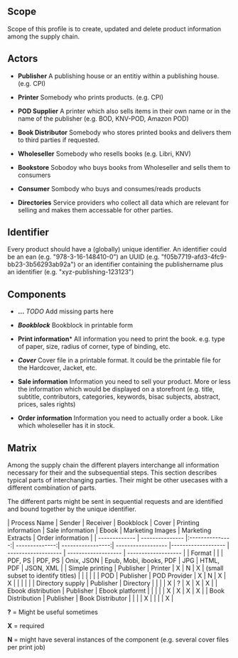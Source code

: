 Scope
-----

Scope of this profile is to create, updated and delete product information among the supply chain.

Actors
------

* **Publisher** A publishing house or an entitiy within a publishing house. (e.g. CPI)

* **Printer** Somebody who prints products. (e.g. CPI) 

* **POD Supplier** A printer which also sells items in their own name or in the name of the publisher (e.g. BOD, KNV-POD, Amazon POD)

* **Book Distributor** Somebody who stores printed books and delivers them to third parties if requested.

* **Wholeseller** Somebody who resells books (e.g. Libri, KNV)

* **Bookstore** Sobodoy who buys books from Wholeseller and sells them to consumers

* **Consumer** Sombody who buys and consumes/reads products

* **Directories** Service providers who collect all data which are relevant for selling and makes them accessable for other parties.

Identifier
----------

Every product should have a (globally) unique identifier. An identifier could be an ean (e.g. "978-3-16-148410-0") an UUID (e.g. "f05b7719-afd3-4fc9-bb23-3b56293ab92a") or an identifier containing the publishername plus an identifier (e.g. "xyz-publishing-123123")


Components
----------

* **...** *TODO* Add missing parts here

* ***Bookblock*** Bookblock in printable form

* **Print information*** All information you need to print the book. e.g. type of paper, size, radius of corner, type of binding, etc.

* ***Cover*** Cover file in a printable format. It could be the printable file for the Hardcover, Jacket, etc.

* **Sale information** Information you need to sell your product. More or less the information which would be displayed on a storefront (e.g. title, subtitle, contributors, categories, keywords, bisac subjects, abstract, prices, sales rights)

* **Order information** Information you need to actually order a book. Like which wholeseller has it in stock.

Matrix
------

Among the supply chain the different players interchange all information necessary for their and the subsequential steps. This section describes typical parts of interchanging parties. Their might be other usecases with a different combination of parts.

The different parts might be sent in sequential requests and are identified and bound together by the unique identifier.


| Process Name  | Sender          | Receiver        | Bookblock      | Cover         | Printing information    | Sale information  | Ebook  | Marketing Images | Marketing Extracts |   Order information |
| ------------- | --------------- |:---------------:| --------------:| -----------------:| ------------------ |------------------- | ------------------- | ------------------- | ------------------- |
| Format             |              |                | PDF, PS        | PDF, PS           | Onix, JSON        | Epub, Mobi, ibooks, PDF | JPG | HTML, PDF | JSON, XML |
| Simple printing    | Publisher | Printer            | X | N | X | (small subset to identify titles)   | | | | |
| POD                | Publisher | POD Provider       | X | N | X | X |   |    |  |   |
| Directory supply   | Publisher | Directory          |   |   |   | X | ? | X | X | X |
| Ebook distribution | Publisher | Ebook platformt    |   |   |   |   | X | X | X | X | 
| Book Distribution  | Publisher  | Book Distributor  |   |   |   | X |   |   |   | X |



**?** = Might be useful sometimes

**X** = required

**N** = might have several instances of the component (e.g. several cover files per print job)
